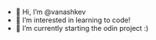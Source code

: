 - 👋 Hi, I’m @vanashkev
- 👀 I’m interested in learning to code!
- 🌱 I’m currently starting the odin project :)

<!---
vanashkev/vanashkev is a ✨ special ✨ repository because its `README.md` (this file) appears on your GitHub profile.
You can click the Preview link to take a look at your changes.
--->
